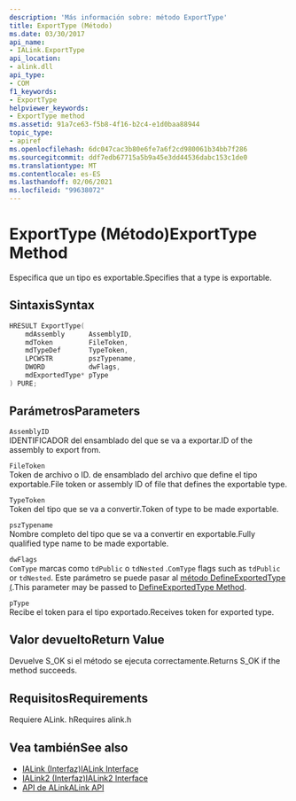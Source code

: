 ```yaml
---
description: 'Más información sobre: método ExportType'
title: ExportType (Método)
ms.date: 03/30/2017
api_name:
- IALink.ExportType
api_location:
- alink.dll
api_type:
- COM
f1_keywords:
- ExportType
helpviewer_keywords:
- ExportType method
ms.assetid: 91a7ce63-f5b8-4f16-b2c4-e1d0baa88944
topic_type:
- apiref
ms.openlocfilehash: 6dc047cac3b80e6fe7a6f2cd980061b34bb7f286
ms.sourcegitcommit: ddf7edb67715a5b9a45e3dd44536dabc153c1de0
ms.translationtype: MT
ms.contentlocale: es-ES
ms.lasthandoff: 02/06/2021
ms.locfileid: "99638072"
---
```

# <a name="exporttype-method"></a><span data-ttu-id="193b4-103">ExportType (Método)</span><span class="sxs-lookup"><span data-stu-id="193b4-103">ExportType Method</span></span>

<span data-ttu-id="193b4-104">Especifica que un tipo es exportable.</span><span class="sxs-lookup"><span data-stu-id="193b4-104">Specifies that a type is exportable.</span></span>  
  
## <a name="syntax"></a><span data-ttu-id="193b4-105">Sintaxis</span><span class="sxs-lookup"><span data-stu-id="193b4-105">Syntax</span></span>  
  
```cpp  
HRESULT ExportType(  
    mdAssembly      AssemblyID,  
    mdToken         FileToken,  
    mdTypeDef       TypeToken,  
    LPCWSTR         pszTypename,  
    DWORD           dwFlags,  
    mdExportedType* pType  
) PURE;  
```  
  
## <a name="parameters"></a><span data-ttu-id="193b4-106">Parámetros</span><span class="sxs-lookup"><span data-stu-id="193b4-106">Parameters</span></span>  

 `AssemblyID`  
 <span data-ttu-id="193b4-107">IDENTIFICADOR del ensamblado del que se va a exportar.</span><span class="sxs-lookup"><span data-stu-id="193b4-107">ID of the assembly to export from.</span></span>  
  
 `FileToken`  
 <span data-ttu-id="193b4-108">Token de archivo o ID. de ensamblado del archivo que define el tipo exportable.</span><span class="sxs-lookup"><span data-stu-id="193b4-108">File token or assembly ID of file that defines the exportable type.</span></span>  
  
 `TypeToken`  
 <span data-ttu-id="193b4-109">Token del tipo que se va a convertir.</span><span class="sxs-lookup"><span data-stu-id="193b4-109">Token of type to be made exportable.</span></span>  
  
 `pszTypename`  
 <span data-ttu-id="193b4-110">Nombre completo del tipo que se va a convertir en exportable.</span><span class="sxs-lookup"><span data-stu-id="193b4-110">Fully qualified type name to be made exportable.</span></span>  
  
 `dwFlags`  
 <span data-ttu-id="193b4-111">`ComType` marcas como `tdPublic` o `tdNested` .</span><span class="sxs-lookup"><span data-stu-id="193b4-111">`ComType` flags such as `tdPublic` or `tdNested`.</span></span> <span data-ttu-id="193b4-112">Este parámetro se puede pasar al [método DefineExportedType (](../metadata/imetadataassemblyemit-defineexportedtype-method.md).</span><span class="sxs-lookup"><span data-stu-id="193b4-112">This parameter may be passed to [DefineExportedType Method](../metadata/imetadataassemblyemit-defineexportedtype-method.md).</span></span>  
  
 `pType`  
 <span data-ttu-id="193b4-113">Recibe el token para el tipo exportado.</span><span class="sxs-lookup"><span data-stu-id="193b4-113">Receives token for exported type.</span></span>  
  
## <a name="return-value"></a><span data-ttu-id="193b4-114">Valor devuelto</span><span class="sxs-lookup"><span data-stu-id="193b4-114">Return Value</span></span>  

 <span data-ttu-id="193b4-115">Devuelve S_OK si el método se ejecuta correctamente.</span><span class="sxs-lookup"><span data-stu-id="193b4-115">Returns S_OK if the method succeeds.</span></span>  
  
## <a name="requirements"></a><span data-ttu-id="193b4-116">Requisitos</span><span class="sxs-lookup"><span data-stu-id="193b4-116">Requirements</span></span>  

 <span data-ttu-id="193b4-117">Requiere ALink. h</span><span class="sxs-lookup"><span data-stu-id="193b4-117">Requires alink.h</span></span>  
  
## <a name="see-also"></a><span data-ttu-id="193b4-118">Vea también</span><span class="sxs-lookup"><span data-stu-id="193b4-118">See also</span></span>

- [<span data-ttu-id="193b4-119">IALink (Interfaz)</span><span class="sxs-lookup"><span data-stu-id="193b4-119">IALink Interface</span></span>](ialink-interface.md)
- [<span data-ttu-id="193b4-120">IALink2 (Interfaz)</span><span class="sxs-lookup"><span data-stu-id="193b4-120">IALink2 Interface</span></span>](ialink2-interface.md)
- [<span data-ttu-id="193b4-121">API de ALink</span><span class="sxs-lookup"><span data-stu-id="193b4-121">ALink API</span></span>](index.md)
